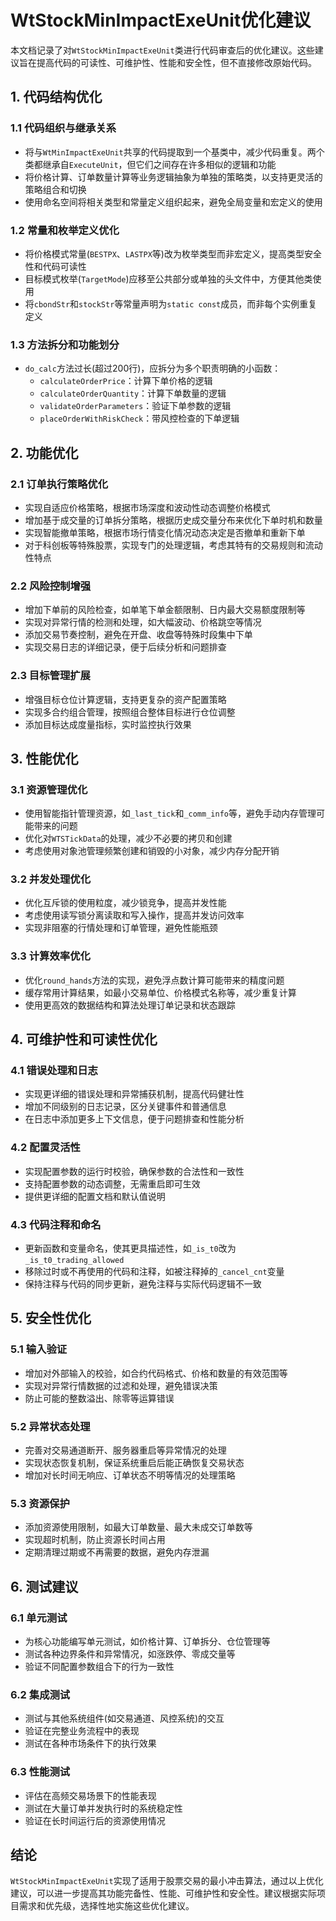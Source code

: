 # WtStockMinImpactExeUnit优化建议

本文档记录了对`WtStockMinImpactExeUnit`类进行代码审查后的优化建议。这些建议旨在提高代码的可读性、可维护性、性能和安全性，但不直接修改原始代码。

## 1. 代码结构优化

### 1.1 代码组织与继承关系

- 将与`WtMinImpactExeUnit`共享的代码提取到一个基类中，减少代码重复。两个类都继承自`ExecuteUnit`，但它们之间存在许多相似的逻辑和功能
- 将价格计算、订单数量计算等业务逻辑抽象为单独的策略类，以支持更灵活的策略组合和切换
- 使用命名空间将相关类型和常量定义组织起来，避免全局变量和宏定义的使用

### 1.2 常量和枚举定义优化

- 将价格模式常量(`BESTPX`、`LASTPX`等)改为枚举类型而非宏定义，提高类型安全性和代码可读性
- 目标模式枚举(`TargetMode`)应移至公共部分或单独的头文件中，方便其他类使用
- 将`cbondStr`和`stockStr`等常量声明为`static const`成员，而非每个实例重复定义

### 1.3 方法拆分和功能划分

- `do_calc`方法过长(超过200行)，应拆分为多个职责明确的小函数：
  - `calculateOrderPrice`：计算下单价格的逻辑
  - `calculateOrderQuantity`：计算下单数量的逻辑
  - `validateOrderParameters`：验证下单参数的逻辑
  - `placeOrderWithRiskCheck`：带风控检查的下单逻辑

## 2. 功能优化

### 2.1 订单执行策略优化

- 实现自适应价格策略，根据市场深度和波动性动态调整价格模式
- 增加基于成交量的订单拆分策略，根据历史成交量分布来优化下单时机和数量
- 实现智能撤单策略，根据市场行情变化情况动态决定是否撤单和重新下单
- 对于科创板等特殊股票，实现专门的处理逻辑，考虑其特有的交易规则和流动性特点

### 2.2 风险控制增强

- 增加下单前的风险检查，如单笔下单金额限制、日内最大交易额度限制等
- 实现对异常行情的检测和处理，如大幅波动、价格跳空等情况
- 添加交易节奏控制，避免在开盘、收盘等特殊时段集中下单
- 实现交易日志的详细记录，便于后续分析和问题排查

### 2.3 目标管理扩展

- 增强目标仓位计算逻辑，支持更复杂的资产配置策略
- 实现多合约组合管理，按照组合整体目标进行仓位调整
- 添加目标达成度量指标，实时监控执行效果

## 3. 性能优化

### 3.1 资源管理优化

- 使用智能指针管理资源，如`_last_tick`和`_comm_info`等，避免手动内存管理可能带来的问题
- 优化对`WTSTickData`的处理，减少不必要的拷贝和创建
- 考虑使用对象池管理频繁创建和销毁的小对象，减少内存分配开销

### 3.2 并发处理优化

- 优化互斥锁的使用粒度，减少锁竞争，提高并发性能
- 考虑使用读写锁分离读取和写入操作，提高并发访问效率
- 实现非阻塞的行情处理和订单管理，避免性能瓶颈

### 3.3 计算效率优化

- 优化`round_hands`方法的实现，避免浮点数计算可能带来的精度问题
- 缓存常用计算结果，如最小交易单位、价格模式名称等，减少重复计算
- 使用更高效的数据结构和算法处理订单记录和状态跟踪

## 4. 可维护性和可读性优化

### 4.1 错误处理和日志

- 实现更详细的错误处理和异常捕获机制，提高代码健壮性
- 增加不同级别的日志记录，区分关键事件和普通信息
- 在日志中添加更多上下文信息，便于问题排查和性能分析

### 4.2 配置灵活性

- 实现配置参数的运行时校验，确保参数的合法性和一致性
- 支持配置参数的动态调整，无需重启即可生效
- 提供更详细的配置文档和默认值说明

### 4.3 代码注释和命名

- 更新函数和变量命名，使其更具描述性，如`_is_t0`改为`_is_t0_trading_allowed`
- 移除过时或不再使用的代码和注释，如被注释掉的`_cancel_cnt`变量
- 保持注释与代码的同步更新，避免注释与实际代码逻辑不一致

## 5. 安全性优化

### 5.1 输入验证

- 增加对外部输入的校验，如合约代码格式、价格和数量的有效范围等
- 实现对异常行情数据的过滤和处理，避免错误决策
- 防止可能的整数溢出、除零等运算错误

### 5.2 异常状态处理

- 完善对交易通道断开、服务器重启等异常情况的处理
- 实现状态恢复机制，保证系统重启后能正确恢复交易状态
- 增加对长时间无响应、订单状态不明等情况的处理策略

### 5.3 资源保护

- 添加资源使用限制，如最大订单数量、最大未成交订单数等
- 实现超时机制，防止资源长时间占用
- 定期清理过期或不再需要的数据，避免内存泄漏

## 6. 测试建议

### 6.1 单元测试

- 为核心功能编写单元测试，如价格计算、订单拆分、仓位管理等
- 测试各种边界条件和异常情况，如涨跌停、零成交量等
- 验证不同配置参数组合下的行为一致性

### 6.2 集成测试

- 测试与其他系统组件(如交易通道、风控系统)的交互
- 验证在完整业务流程中的表现
- 测试在各种市场条件下的执行效果

### 6.3 性能测试

- 评估在高频交易场景下的性能表现
- 测试在大量订单并发执行时的系统稳定性
- 验证在长时间运行后的资源使用情况

## 结论

`WtStockMinImpactExeUnit`实现了适用于股票交易的最小冲击算法，通过以上优化建议，可以进一步提高其功能完备性、性能、可维护性和安全性。建议根据实际项目需求和优先级，选择性地实施这些优化建议。
